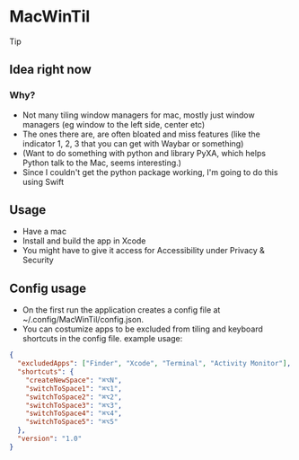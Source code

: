 # MacWinTil

> [!TIP]
>
> ## Idea right now
>
> ### Why?
>
> - Not many tiling window managers for mac, mostly just window managers (eg window to the left side, center etc)
> - The ones there are, are often bloated and miss features (like the indicator 1, 2, 3 that you can get with Waybar or something)
> - (Want to do something with python and library PyXA, which helps Python talk to the Mac, seems interesting.)
> - Since I couldn't get the python package working, I'm going to do this using Swift

## Usage

- Have a mac
- Install and build the app in Xcode
- You might have to give it access for Accessibility under Privacy & Security


 ## Config usage

 - On the first run the application creates a config file at ~/.config/MacWinTil/config.json.
 - You can costumize apps to be excluded from tiling and keyboard shortcuts in the config file.
   example usage:

```json
{
  "excludedApps": ["Finder", "Xcode", "Terminal", "Activity Monitor"],
  "shortcuts": {
    "createNewSpace": "⌘⌥N",
    "switchToSpace1": "⌘⌥1",
    "switchToSpace2": "⌘⌥2",
    "switchToSpace3": "⌘⌥3",
    "switchToSpace4": "⌘⌥4",
    "switchToSpace5": "⌘⌥5"
  },
  "version": "1.0"
}
```
